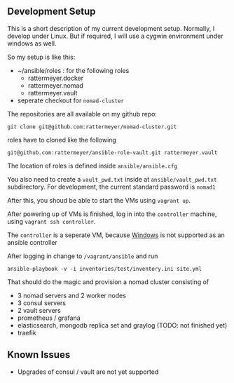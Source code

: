 ## Development Setup

This is a short description of my current development setup.
Normally, I develop under Linux. But if required, I will use a cygwin
environment under windows as well.

So my setup is like this:

* ~/ansible/roles : for the following roles
  * rattermeyer.docker
  * rattermeyer.nomad
  * rattermeyer.vault
* seperate checkout for `nomad-cluster`

The repositories are all available on my github repo:

`git clone git@github.com:rattermeyer/nomad-cluster.git`

roles have to cloned like the following

`git@github.com:rattermeyer/ansible-role-vault.git rattermeyer.vault`

The location of roles is defined inside `ansible/ansible.cfg`

You also need to create a `vault_pwd.txt` inside at `ansible/vault_pwd.txt` subdirectory.
For development, the current standard password is `nomad1`

After this, you shoud be able to start the VMs using `vagrant up`.

After powering up of VMs is finished, log in into the `controller` machine, using
`vagrant ssh controller`.

The `controller` is a seperate VM, because [Windows](http://docs.ansible.com/ansible/latest/intro_windows.html#windows-support)
is not supported as an ansible controller

After logging in change to `/vagrant/ansible` and run

`ansible-playbook -v -i inventories/test/inventory.ini site.yml`

That should do the magic and provision a nomad cluster consisting of

* 3 nomad servers and 2 worker nodes
* 3 consul servers
* 2 vault servers
* prometheus / grafana
* elasticsearch, mongodb replica set and graylog (TODO: not finished yet)
* traefik

## Known Issues

* Upgrades of consul / vault are not yet supported
